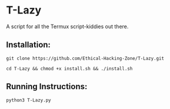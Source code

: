 # T-Lazy
A script for all the Termux script-kiddies out there.

## Installation:

`git clone https://github.com/Ethical-Hacking-Zone/T-Lazy.git`

`cd T-Lazy && chmod +x install.sh && ./install.sh`

## Running Instructions:

`python3 T-Lazy.py`
